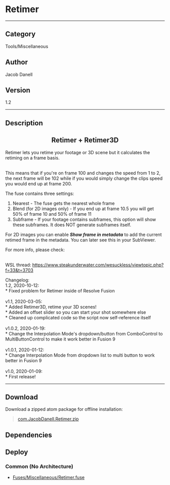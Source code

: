 # Retimer
___

## Category
Tools/Miscellaneous

## Author
Jacob Danell

## Version
1.2

___

## Description
<center><h2>Retimer + Retimer3D</h2></center>
<p>Retimer lets you retime your footage or 3D scene but it calculates the retiming on a frame basis.</p>

<br>This means that if you're on frame 100 and changes the speed from 1 to 2, the next frame will be 102 while if you would simply change the clips speed you would end up at frame 200.</br>

<p>The fuse contains three settings:</p>
<ol>
	<li>Nearest - The fuse gets the nearest whole frame</li>
	<li>Blend (for 2D images only) - If you end up at frame 10.5 you will get 50% of frame 10 and 50% of frame 11</li>
	<li>Subframe - If your footage contains subframes, this option will show these subframes. It does NOT generate subframes itself.</li>
</ol>

<p>For 2D images you can enable <strong><i>Show frame in metadata</i></strong> to add the current retimed frame in the metadata. You can later see this in your SubViewer.</p>

<p>For more info, please check:</p>

<br>WSL thread: <a href="https://www.steakunderwater.com/wesuckless/viewtopic.php?f=33&t=3703">https://www.steakunderwater.com/wesuckless/viewtopic.php?f=33&t=3703</a></br>


<p>
Changelog:<br/>
1.2, 2020-10-12:<br/>
* Fixed problem for Retimer inside of Resolve Fusion<br/>
<br/>
v1.1, 2020-03-05:<br/>
* Added Retimer3D, retime your 3D scenes!<br/>
* Added an offset slider so you can start your shot somewhere else<br/>
* Cleaned up complicated code so the script now self-reference itself <br/>
<br/>
v1.0.2, 2020-01-19:<br/>
* Change the Interpolation Mode's dropdown/button from ComboControl to MultiButtonControl to make it work better in Fusion 9<br/>
<br/>
v1.0.1, 2020-01-12:<br/>
* Change Interpolation Mode from dropdown list to multi button to work better in Fusion 9<br/>
<br/>
v1.0, 2020-01-09:<br />
* First release!
</p>

___

## Download

Download a zipped atom package for offline installation:
> [com.JacobDanell.Retimer.zip](https://gitlab.com/WeSuckLess/Reactor/-/archive/master/Reactor-master.zip?path=Atoms/com.JacobDanell.Retimer)  

## Dependencies

## Deploy

### Common (No Architecture)

<ul>
<li><a href="https://gitlab.com/WeSuckLess/Reactor/-/blob/master/Atoms/com.JacobDanell.Retimer/Fuses/Miscellaneous/Retimer.fuse?ref_type=heads">Fuses/Miscellaneous/Retimer.fuse</a></li>
</ul>
